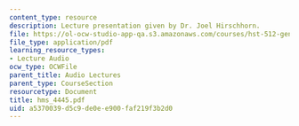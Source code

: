 ```yaml
---
content_type: resource
description: Lecture presentation given by Dr. Joel Hirschhorn.
file: https://ol-ocw-studio-app-qa.s3.amazonaws.com/courses/hst-512-genomic-medicine-spring-2004/a5370039d5c9de0ee900faf219f3b2d0_hms_4445.pdf
file_type: application/pdf
learning_resource_types:
- Lecture Audio
ocw_type: OCWFile
parent_title: Audio Lectures
parent_type: CourseSection
resourcetype: Document
title: hms_4445.pdf
uid: a5370039-d5c9-de0e-e900-faf219f3b2d0
---
```

